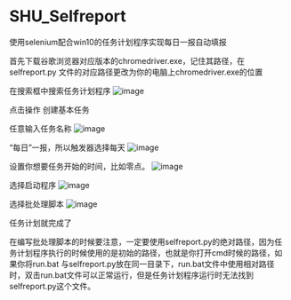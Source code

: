 # SHU_Selfreport
使用selenium配合win10的任务计划程序实现每日一报自动填报

首先下载谷歌浏览器对应版本的chromedriver.exe，记住其路径，在selfreport.py 文件的对应路径更改为你的电脑上chromedriver.exe的位置

在搜索框中搜索任务计划程序
![image](https://user-images.githubusercontent.com/72846399/130378839-5659f8c9-b3d2-4c7c-8c8e-6f4baba6e973.png)

点击操作 创建基本任务

任意输入任务名称
![image](https://user-images.githubusercontent.com/72846399/130378971-33fd9343-ae67-44bb-b2b0-d78a98e7c0fe.png)

“每日”一报，所以触发器选择每天
![image](https://user-images.githubusercontent.com/72846399/130379047-b7504247-20e4-4ffd-a73f-fb7699c3cc95.png)

设置你想要任务开始的时间，比如零点。
![image](https://user-images.githubusercontent.com/72846399/130379118-aa8ceba8-5bfc-429c-a1e8-7fe9f97cbb7d.png)

选择启动程序
![image](https://user-images.githubusercontent.com/72846399/130379139-a48e21b6-2f46-40a2-b1d2-883414781bfc.png)

选择批处理脚本
![image](https://user-images.githubusercontent.com/72846399/130379202-729ccd19-9e4d-4890-b577-2bbd18bc7da4.png)

任务计划就完成了

在编写批处理脚本的时候要注意，一定要使用selfreport.py的绝对路径，因为任务计划程序执行的时候使用的是初始的路径，也就是你打开cmd时候的路径，如果你将run.bat 与selfreport.py放在同一目录下，run.bat文件中使用相对路径时，双击run.bat文件可以正常运行，但是任务计划程序运行时无法找到selfreport.py这个文件。

